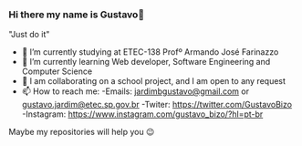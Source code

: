 ### Hi there my name is Gustavo👋

  "Just do it"
  
- 🔭 I’m currently studying at ETEC-138 Profº Armando José Farinazzo 
- 🌱 I’m currently learning Web developer, Software Engineering and Computer Science
- 👯 I am collaborating on a school project, and I am open to any request
- 📫 How to reach me: 
                     -Emails: jardimbgustavo@gmail.com or gustavo.jardim@etec.sp.gov.br
                     -Twiter: https://twitter.com/GustavoBizo
                     -Instagram: https://www.instagram.com/gustavo_bizo/?hl=pt-br

Maybe my repositories will help you 😉

